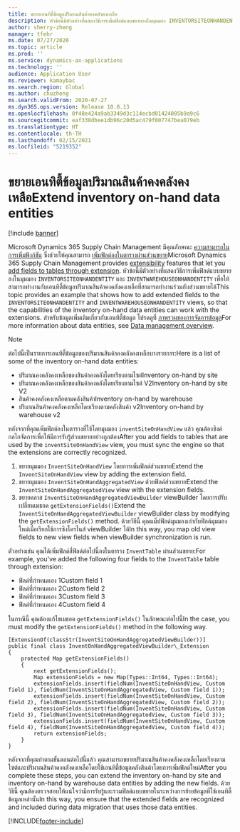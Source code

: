 ```yaml
---
title: ขยายเอนทิตี้ข้อมูลปริมาณสินค้าคงคลังคงเหลือ
description: หัวข้อนี้มีตัวอย่างที่แสดงวิธีการเพิ่มฟิลด์แบบขยายลงในมุมมอง INVENTORSITEONHANDENTITY และ INVENTWAREHOUSEONHANDENTITY เพื่อให้สามารถทำงานกับเอนทิตี้ข้อมูลปริมาณสินค้าคงคลังคงเหลือที่สามารถทำงานร่วมกับส่วนขยายได้
author: sherry-zheng
manager: tfehr
ms.date: 07/27/2020
ms.topic: article
ms.prod: ''
ms.service: dynamics-ax-applications
ms.technology: ''
audience: Application User
ms.reviewer: kamaybac
ms.search.region: Global
ms.author: chuzheng
ms.search.validFrom: 2020-07-27
ms.dyn365.ops.version: Release 10.0.13
ms.openlocfilehash: 0f48e424a9ab3349d3c114ecbd01424005b9a9c6
ms.sourcegitcommit: eaf330dbee1db96c20d5ac479f007747bea079eb
ms.translationtype: HT
ms.contentlocale: th-TH
ms.lasthandoff: 02/15/2021
ms.locfileid: "5219352"
---
```

# <a name="extend-inventory-on-hand-data-entities"></a><span data-ttu-id="d9aae-103">ขยายเอนทิตี้ข้อมูลปริมาณสินค้าคงคลังคงเหลือ</span><span class="sxs-lookup"><span data-stu-id="d9aae-103">Extend inventory on-hand data entities</span></span>

[!include [banner](../includes/banner.md)]

<span data-ttu-id="d9aae-104">Microsoft Dynamics 365 Supply Chain Management มีคุณลักษณะ [ความสามารถในการเพิ่มฟังก์ชัน](../../fin-ops-core/dev-itpro/extensibility/extensibility-home-page.md) ซึ่งช่วยให้คุณสามารถ [เพิ่มฟิลด์ลงในตารางผ่านส่วนขยาย](../../fin-ops-core/dev-itpro/extensibility/add-field-extension.md)</span><span class="sxs-lookup"><span data-stu-id="d9aae-104">Microsoft Dynamics 365 Supply Chain Management provides [extensibility](../../fin-ops-core/dev-itpro/extensibility/extensibility-home-page.md) features that let you [add fields to tables through extension](../../fin-ops-core/dev-itpro/extensibility/add-field-extension.md).</span></span> <span data-ttu-id="d9aae-105">หัวข้อนี้มีตัวอย่างที่แสดงวิธีการเพิ่มฟิลด์แบบขยายลงในมุมมอง `INVENTORSITEONHANDENTITY` และ `INVENTWAREHOUSEONHANDENTITY` เพื่อให้สามารถทำงานกับเอนทิตี้ข้อมูลปริมาณสินค้าคงคลังคงเหลือที่สามารถทำงานร่วมกับส่วนขยายได้</span><span class="sxs-lookup"><span data-stu-id="d9aae-105">This topic provides an example that shows how to add extended fields to the `INVENTORSITEONHANDENTITY` and `INVENTWAREHOUSEONHANDENTITY` views, so that the capabilities of the inventory on-hand data entities can work with the extensions.</span></span> <span data-ttu-id="d9aae-106">สำหรับข้อมูลเพิ่มเติมเกี่ยวกับเอนทิตี้ข้อมูล โปรดดูที่ [ภาพรวมของการจัดการข้อมูล](../../fin-ops-core/dev-itpro/data-entities/data-entities-data-packages.md)</span><span class="sxs-lookup"><span data-stu-id="d9aae-106">For more information about data entities, see [Data management overview](../../fin-ops-core/dev-itpro/data-entities/data-entities-data-packages.md).</span></span>

> [!NOTE]
> <span data-ttu-id="d9aae-107">ต่อไปนี้เป็นรายการเอนทิตี้ข้อมูลของปริมาณสินค้าคงคลังคงเหลือบางรายการ:</span><span class="sxs-lookup"><span data-stu-id="d9aae-107">Here is a list of some of the inventory on-hand data entities:</span></span>
>
> - <span data-ttu-id="d9aae-108">ปริมาณคงคลังคงเหลือของสินค้าคงคลังโดยเรียงตามไซต์</span><span class="sxs-lookup"><span data-stu-id="d9aae-108">Inventory on-hand by site</span></span>
> - <span data-ttu-id="d9aae-109">ปริมาณคงคลังคงเหลือของสินค้าคงคลังโดยเรียงตามไซต์ V2</span><span class="sxs-lookup"><span data-stu-id="d9aae-109">Inventory on-hand by site V2</span></span>
> - <span data-ttu-id="d9aae-110">สินค้าคงคลังคงเหลือตามคลังสินค้า</span><span class="sxs-lookup"><span data-stu-id="d9aae-110">Inventory on-hand by warehouse</span></span>
> - <span data-ttu-id="d9aae-111">ปริมาณสินค้าคงคลังคงเหลือโดยเรียงตามคลังสินค้า v2</span><span class="sxs-lookup"><span data-stu-id="d9aae-111">Inventory on-hand by warehouse v2</span></span>

<span data-ttu-id="d9aae-112">หลังจากที่คุณเพิ่มฟิลด์ลงในตารางที่ใช้โดยมุมมอง `inventSiteOnHandView` แล้ว คุณต้องซิงค์กลไกจัดการเพื่อให้มีการรับรู้ส่วนขยายอย่างถูกต้อง</span><span class="sxs-lookup"><span data-stu-id="d9aae-112">After you add fields to tables that are used by the `inventSiteOnHandView` view, you must sync the engine so that the extensions are correctly recognized.</span></span>

1. <span data-ttu-id="d9aae-113">ขยายมุมมอง `InventSiteOnHandView` โดยการเพิ่มฟิลด์ส่วนขยาย</span><span class="sxs-lookup"><span data-stu-id="d9aae-113">Extend the `InventSiteOnHandView` view by adding the extension field.</span></span>
1. <span data-ttu-id="d9aae-114">ขยายมุมมอง `InventSiteOnHandAggregatedView` ด้วยฟิลด์ส่วนขยาย</span><span class="sxs-lookup"><span data-stu-id="d9aae-114">Extend the `InventSiteOnHandAggregatedView` view with the extension fields.</span></span>
1. <span data-ttu-id="d9aae-115">ขยายคลาส `InventSiteOnHandAggregatedViewBuilder` viewBuilder โดยการปรับเปลี่ยนเมธอด `getExtensionFields()`</span><span class="sxs-lookup"><span data-stu-id="d9aae-115">Extend the `InventSiteOnHandAggregatedViewBuilder` viewBuilder class by modifying the `getExtensionFields()` method.</span></span> <span data-ttu-id="d9aae-116">ด้วยวิธีนี้ คุณแม็ปฟิลด์มุมมองเก่ากับฟิลด์มุมมองใหม่เมื่อเรียกใช้การซิงโครไนส์ viewBuilder ได้</span><span class="sxs-lookup"><span data-stu-id="d9aae-116">In this way, you map old view fields to new view fields when viewBuilder synchronization is run.</span></span>

<span data-ttu-id="d9aae-117">ตัวอย่างเช่น คุณได้เพิ่มฟิลด์สี่ฟิลด์ต่อไปนี้ลงในตาราง `InventTable` ผ่านส่วนขยาย:</span><span class="sxs-lookup"><span data-stu-id="d9aae-117">For example, you've added the following four fields to the `InventTable` table through extension:</span></span>

- <span data-ttu-id="d9aae-118">ฟิลด์ที่กำหนดเอง 1</span><span class="sxs-lookup"><span data-stu-id="d9aae-118">Custom field 1</span></span>
- <span data-ttu-id="d9aae-119">ฟิลด์ที่กำหนดเอง 2</span><span class="sxs-lookup"><span data-stu-id="d9aae-119">Custom field 2</span></span>
- <span data-ttu-id="d9aae-120">ฟิลด์ที่กำหนดเอง 3</span><span class="sxs-lookup"><span data-stu-id="d9aae-120">Custom field 3</span></span>
- <span data-ttu-id="d9aae-121">ฟิลด์ที่กำหนดเอง 4</span><span class="sxs-lookup"><span data-stu-id="d9aae-121">Custom field 4</span></span>

<span data-ttu-id="d9aae-122">ในกรณีนี้ คุณต้องแก้ไขเมธอด `getExtensionFields()` ในลักษณะต่อไปนี้</span><span class="sxs-lookup"><span data-stu-id="d9aae-122">In the case, you must modify the `getExtensionFields()` method in the following way.</span></span>

```xpp
[ExtensionOf(classStr(InventSiteOnHandAggregatedViewBuilder))]
public final class InventOnHandAggregatedViewBuilder\_Extension
{
    protected Map getExtensionFields()
    {
        next getExtensionFields();
        Map extensionFields = new Map(Types::Int64, Types::Int64);
        extensionFields.insert(fieldNum(InventSiteOnHandView, Custom field 1), fieldNum(InventSiteOnHandAggregatedView, Custom field 1));
        extensionFields.insert(fieldNum(InventSiteOnHandView, Custom field 2), fieldNum(InventSiteOnHandAggregatedView, Custom field 2));
        extensionFields.insert(fieldNum(InventSiteOnHandView, Custom field 3), fieldNum(InventSiteOnHandAggregatedView, Custom field 3));
        extensionFields.insert(fieldNum(InventSiteOnHandView, Custom field 4), fieldNum(InventSiteOnHandAggregatedView, Custom field 4));
        return extensionFields;
    }
}
```

<span data-ttu-id="d9aae-123">หลังจากที่คุณทำตามขั้นตอนต่อไปนี้แล้ว คุณสามารถขยายปริมาณสินค้าคงคลังคงเหลือโดยเรียงตามไซต์และปริมาณสินค้าคงคลังคงเหลือโดยใช้เอนทิตี้ข้อมูลคลังสินค้าโดยการเพิ่มฟิลด์ใหม่</span><span class="sxs-lookup"><span data-stu-id="d9aae-123">After you complete these steps, you can extend the inventory on-hand by site and inventory on-hand by warehouse data entities by adding the new fields.</span></span> <span data-ttu-id="d9aae-124">ด้วยวิธีนี้ คุณต้องตรวจสอบให้แน่ใจว่ามีการรับรู้และรวมฟิลด์แบบขยายในระหว่างการย้ายข้อมูลที่ใช้เอนทิตี้ข้อมูลเหล่านั้น</span><span class="sxs-lookup"><span data-stu-id="d9aae-124">In this way, you ensure that the extended fields are recognized and included during data migration that uses those data entities.</span></span>


[!INCLUDE[footer-include](../../includes/footer-banner.md)]